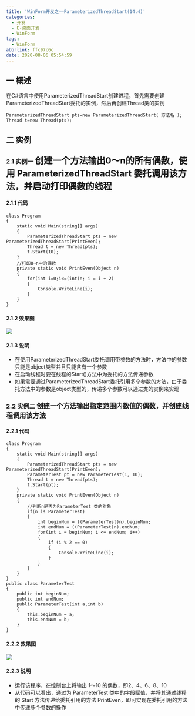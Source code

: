 ```yaml
---
title: 'WinForm开发之——ParameterizedThreadStart(14.4)'
categories:
  - 开发
  - E-桌面开发
  - WinForm
tags:
  - WinForm
abbrlink: ffc97c6c
date: 2020-08-06 05:54:59
---
```

## 一 概述

在C#语言中使用ParameterizedThreadStart创建进程，首先需要创建ParameterizedThreadStart委托的实例，然后再创建Thread类的实例

```
ParameterizedThreadStart pts=new ParameterizedThreadStart( 方法名 );
Thread t=new Thread(pts);
```

<!--more-->

## 二 实例 

### 2.1 实例一 <font size=5> 创建一个方法输出0〜n的所有偶数，使用 ParameterizedThreadStart 委托调用该方法，并启动打印偶数的线程 </font>

#### 2.1.1 代码

```
class Program
{
    static void Main(string[] args)
    {
        ParameterizedThreadStart pts = new ParameterizedThreadStart(PrintEven);
        Thread t = new Thread(pts);
        t.Start(10);
    }
    //打印0~n中的偶数
    private static void PrintEven(Object n)
    {
        for(int i=0;i<=(int)n; i = i + 2)
        {
            Console.WriteLine(i);
        }
    }
}
```

#### 2.1.2 效果图
![][1]

#### 2.1.3 说明

* 在使用ParameterizedThreadStart委托调用带参数的方法时，方法中的参数只能是object类型并且只能含有一个参数
* 在启动线程时要在线程的Start()方法中为委托的方法传递参数
* 如果需要通过ParameterizedThreadStart委托引用多个参数的方法，由于委托方法中的参数是object类型的，传递多个参数可以通过类的实例来实现

### 2.2 实例二 <font size=4> 创建一个方法输出指定范围内数值的偶数，并创建线程调用该方法 </font>

#### 2.2.1 代码

```
class Program
{
    static void Main(string[] args)
    {
        ParameterizedThreadStart pts = new ParameterizedThreadStart(PrintEven);
        ParameterTest pt = new ParameterTest(1, 10);
        Thread t = new Thread(pts);
        t.Start(pt);
    }
    private static void PrintEven(Object n)
    {
        //判断n是否为ParameterTest 类的对象
        if(n is ParameterTest)
        {
            int beginNum = ((ParameterTest)n).beginNum;
            int endNum = ((ParameterTest)n).endNum;
            for(int i = beginNum; i <= endNum; i++)
            {
                if (i % 2 == 0)
                {
                    Console.WriteLine(i);
                }
            }
        }
    }
}
public class ParameterTest
{
    public int beginNum;
    public int endNum;
    public ParameterTest(int a,int b)
    {
        this.beginNum = a;
        this.endNum = b;
    }
}
```

#### 2.2.2 效果图
![][2]

#### 2.2.3 说明

*  运行该程序，在控制台上将输出 1〜10 的偶数，即2、4、6、8、10 
*  从代码可以看出，通过为 ParameterTest 类中的字段赋值，并将其通过线程的 Start 方法传递给委托引用的方法 PrintEven，即可实现在委托引用的方法中传递多个参数的操作 



[1]:https://cdn.jsdelivr.net/gh/PGzxc/CDN/blog-image/csharp-parameterized-threadstart-even.png
[2]:https://cdn.jsdelivr.net/gh/PGzxc/CDN/blog-image/csharp-parameterized-threadstart-more-param.png